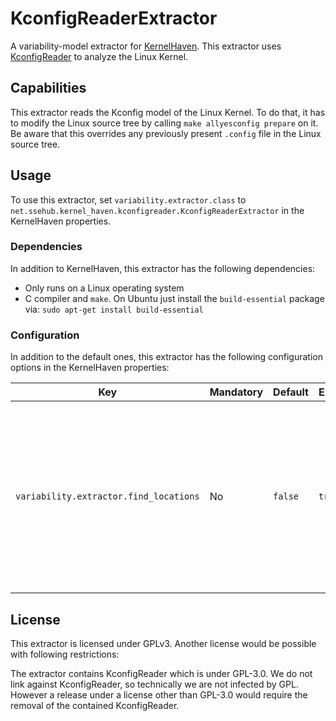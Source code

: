 # KconfigReaderExtractor

A variability-model extractor for [KernelHaven](https://github.com/KernelHaven/KernelHaven).
This extractor uses [KconfigReader](https://github.com/ckaestne/kconfigreader) to analyze the Linux Kernel.

## Capabilities

This extractor reads the Kconfig model of the Linux Kernel. To do that, it has to modify the Linux source tree by calling `make allyesconfig prepare` on it. Be aware that this overrides any previously present `.config` file in the Linux source tree.

## Usage

To use this extractor, set `variability.extractor.class` to `net.ssehub.kernel_haven.kconfigreader.KconfigReaderExtractor` in the KernelHaven properties.

### Dependencies

In addition to KernelHaven, this extractor has the following dependencies:
* Only runs on a Linux operating system
* C compiler and `make`. On Ubuntu just install the `build-essential` package via: `sudo apt-get install build-essential`

### Configuration

In addition to the default ones, this extractor has the following configuration options in the KernelHaven properties:

| Key | Mandatory | Default | Example | Description |
|-----|-----------|---------|---------|-------------|
| `variability.extractor.find_locations` | No | `false` | `true` | If set to true, the extractor will store source locations for each variable. Those locations represent occurences of the variable in the files that kconfigreader used for generating the VariabilityMode. |


## License
This extractor is licensed under GPLv3. Another license would be possible with following restrictions:

The extractor contains KconfigReader which is under GPL-3.0. We do not link against KconfigReader, so technically we are not infected by GPL. However a release under a license other than GPL-3.0 would require the removal of the contained KconfigReader.
